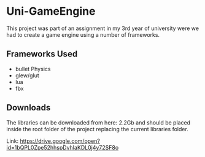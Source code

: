 # Uni-GameEngine

This project was part of an assignment in my 3rd year of university were we had to create a game engine using a number of frameworks.

## Frameworks Used
- bullet Physics
- glew/glut
- lua
- fbx

## Downloads
The libraries can be downloaded from here: 2.2Gb and should be placed inside the root folder of the project replacing the current libraries folder.

Link: https://drive.google.com/open?id=1bQPL0Zpe52hhspDvhIaKDL0j4y72SF8o
